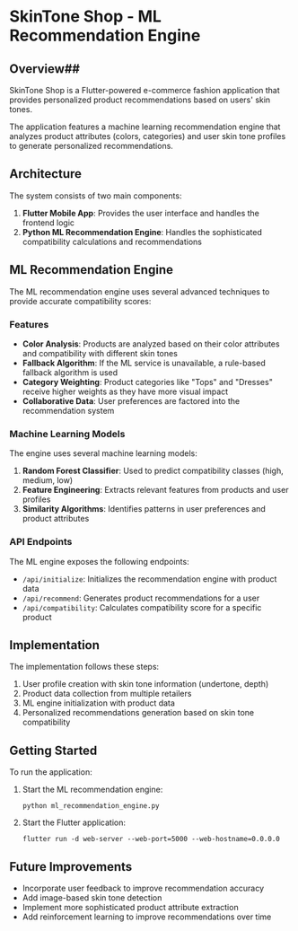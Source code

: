 # SkinTone Shop - ML Recommendation Engine

## Overview##

SkinTone Shop is a Flutter-powered e-commerce fashion application that provides personalized product recommendations based on users' skin tones. 

The application features a machine learning recommendation engine that analyzes product attributes (colors, categories) and user skin tone profiles to generate personalized recommendations.

## Architecture

The system consists of two main components:

1. **Flutter Mobile App**: Provides the user interface and handles the frontend logic
2. **Python ML Recommendation Engine**: Handles the sophisticated compatibility calculations and recommendations

## ML Recommendation Engine

The ML recommendation engine uses several advanced techniques to provide accurate compatibility scores:

### Features

- **Color Analysis**: Products are analyzed based on their color attributes and compatibility with different skin tones
- **Fallback Algorithm**: If the ML service is unavailable, a rule-based fallback algorithm is used
- **Category Weighting**: Product categories like "Tops" and "Dresses" receive higher weights as they have more visual impact
- **Collaborative Data**: User preferences are factored into the recommendation system

### Machine Learning Models

The engine uses several machine learning models:

1. **Random Forest Classifier**: Used to predict compatibility classes (high, medium, low)
2. **Feature Engineering**: Extracts relevant features from products and user profiles
3. **Similarity Algorithms**: Identifies patterns in user preferences and product attributes

### API Endpoints

The ML engine exposes the following endpoints:

- `/api/initialize`: Initializes the recommendation engine with product data
- `/api/recommend`: Generates product recommendations for a user
- `/api/compatibility`: Calculates compatibility score for a specific product

## Implementation

The implementation follows these steps:

1. User profile creation with skin tone information (undertone, depth)
2. Product data collection from multiple retailers
3. ML engine initialization with product data
4. Personalized recommendations generation based on skin tone compatibility

## Getting Started

To run the application:

1. Start the ML recommendation engine:
   ```
   python ml_recommendation_engine.py
   ```

2. Start the Flutter application:
   ```
   flutter run -d web-server --web-port=5000 --web-hostname=0.0.0.0
   ```

## Future Improvements

- Incorporate user feedback to improve recommendation accuracy
- Add image-based skin tone detection
- Implement more sophisticated product attribute extraction
- Add reinforcement learning to improve recommendations over time
